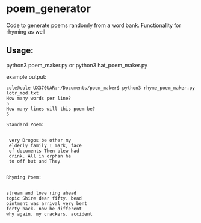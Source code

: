 # poem_generator
Code to generate poems randomly from a word bank. Functionality for rhyming as well

## Usage:
python3 poem_maker.py <textfile>
or 
python3 hat_poem_maker.py <textfile>
  
example output:
```
cole@cole-UX370UAR:~/Documents/poem_maker$ python3 rhyme_poem_maker.py lotr_mod.txt
How many words per line?
5
How many lines will this poem be?
5

Standard Poem:


 very Drogos be other my
 elderly family I mark, face
 of documents Then blew had
 drink. All in orphan he
 to off but and They


Rhyming Poem:


stream and love ring ahead
topic Shire dear fifty. bead
ointment was arrival very bent
forty back. now he different
why again. my crackers, accident
```

